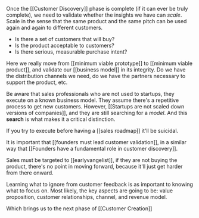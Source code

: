 Once the [[Customer Discovery]] phase is complete (if it can ever be truly complete), we need to validate whether the insights we have can *scale*. Scale in the sense that the same product and the same pitch can be used again and again to different customers. 

- Is there a set of customers that will buy?
- Is the product acceptable to customers? 
- Is there serious, measurable purchase intent? 

Here we really move from [[minimum viable prototype]] to [[minimum viable product]], and validate our [[business model]] in its integrity. Do we have the distribution channels we need, do we have the partners necessary to support the product, etc. 

Be aware that sales professionals who are not used to startups, they execute on a known business model. They assume there's a repetitive process to get new customers. However, [[Startups are not scaled down versions of companies]], and they are still searching for a *model*. And this **search** is what makes it a critical distinction. 

If you try to execute before having a [[sales roadmap]] it'll be suicidal. 

It is important that [[founders must lead customer validation]], in a similar way that [[Founders have a fundamental role in customer discovery]]. 

Sales must be targeted to [[earlyvangelist]], if they are not buying the product, there's no point in moving forward, because it'll just get harder from there onward. 

Learning what to ignore from customer feedback is as important to knowing what to focus on. Most likely, the key aspects are going to be: value proposition, customer relationships, channel, and revenue model. 

Which brings us to the next phase of [[Customer Creation]]